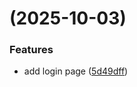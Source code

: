 # [](https://github.com/zombieTDV/Warehouse-management-and-storage-optimization/compare/v0.1.0...v) (2025-10-03)


### Features

* add login page ([5d49dff](https://github.com/zombieTDV/Warehouse-management-and-storage-optimization/commit/5d49dffc418af15f3fe8748478c63fe2275c2591))



